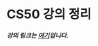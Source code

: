 CS50 강의 정리
======================

##### 강의 링크는 [여기][boostcamp]입니다.
[boostcamp]: https://www.boostcourse.org/cs112 "cs50"
